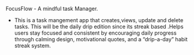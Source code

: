 FocusFlow - A mindful task Manager.
- This is a task mangement app that creates,views, update and delete tasks. This will be the daily drip edition since its  streak based .Helps users stay focused and consistent by encouraging daily progress through calming design, motivational quotes, and a “drip-a-day” habit streak system.

